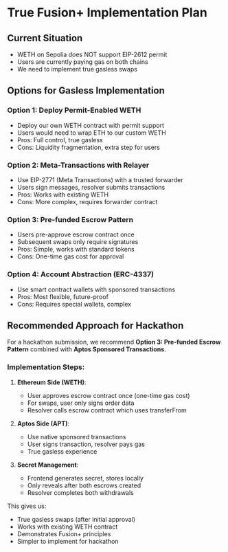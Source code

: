 # True Fusion+ Implementation Plan

## Current Situation
- WETH on Sepolia does NOT support EIP-2612 permit
- Users are currently paying gas on both chains
- We need to implement true gasless swaps

## Options for Gasless Implementation

### Option 1: Deploy Permit-Enabled WETH
- Deploy our own WETH contract with permit support
- Users would need to wrap ETH to our custom WETH
- Pros: Full control, true gasless
- Cons: Liquidity fragmentation, extra step for users

### Option 2: Meta-Transactions with Relayer
- Use EIP-2771 (Meta Transactions) with a trusted forwarder
- Users sign messages, resolver submits transactions
- Pros: Works with existing WETH
- Cons: More complex, requires forwarder contract

### Option 3: Pre-funded Escrow Pattern
- Users pre-approve escrow contract once
- Subsequent swaps only require signatures
- Pros: Simple, works with standard tokens
- Cons: One-time gas cost for approval

### Option 4: Account Abstraction (ERC-4337)
- Use smart contract wallets with sponsored transactions
- Pros: Most flexible, future-proof
- Cons: Requires special wallets, complex

## Recommended Approach for Hackathon

For a hackathon submission, we recommend **Option 3: Pre-funded Escrow Pattern** combined with **Aptos Sponsored Transactions**.

### Implementation Steps:

1. **Ethereum Side (WETH)**:
   - User approves escrow contract once (one-time gas cost)
   - For swaps, user only signs order data
   - Resolver calls escrow contract which uses transferFrom

2. **Aptos Side (APT)**:
   - Use native sponsored transactions
   - User signs transaction, resolver pays gas
   - True gasless experience

3. **Secret Management**:
   - Frontend generates secret, stores locally
   - Only reveals after both escrows created
   - Resolver completes both withdrawals

This gives us:
- True gasless swaps (after initial approval)
- Works with existing WETH contract
- Demonstrates Fusion+ principles
- Simpler to implement for hackathon